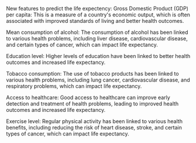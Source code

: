 New features to predict the life expectency:
Gross Domestic Product (GDP) per capita: This is a measure of a country's economic output, which is often associated with improved standards of living and better health outcomes.

Mean consumption of alcohol: The consumption of alcohol has been linked to various health problems, including liver disease, cardiovascular disease, and certain types of cancer, which can impact life expectancy.

Education level: Higher levels of education have been linked to better health outcomes and increased life expectancy.

Tobacco consumption: The use of tobacco products has been linked to various health problems, including lung cancer, cardiovascular disease, and respiratory problems, which can impact life expectancy.

Access to healthcare: Good access to healthcare can improve early detection and treatment of health problems, leading to improved health outcomes and increased life expectancy.

Exercise level: Regular physical activity has been linked to various health benefits, including reducing the risk of heart disease, stroke, and certain types of cancer, which can impact life expectancy.
